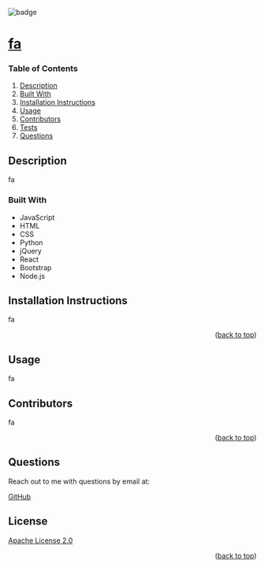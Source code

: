 
<div id="top"></div>

![badge](https://img.shields.io/badge/license-Apache%20License%202.0-blue)

# [fa](fa)

### Table of Contents

1. [Description](#description)
2. [Built With](#built-with)
3. [Installation Instructions](#installation-instructions)
4. [Usage](#usage)
5. [Contributors](#contributors)
6. [Tests](#tests)
7. [Questions](#questions)

## Description

fa

### Built With


* JavaScript
* HTML
* CSS
* Python
* jQuery
* React
* Bootstrap
* Node.js 

## Installation Instructions

fa

<p align="right">(<a href="#top">back to top</a>)</p>

## Usage

fa

## Contributors

fa

<p align="right">(<a href="#top">back to top</a>)</p>



## Questions

Reach out to me with questions by email at:
<fa>

[GitHub](https://github.com/fa)


## License

[Apache License 2.0](https://spdx.org/licenses/Apache-2.0.html)


<p align="right">(<a href="#top">back to top</a>)</p>
